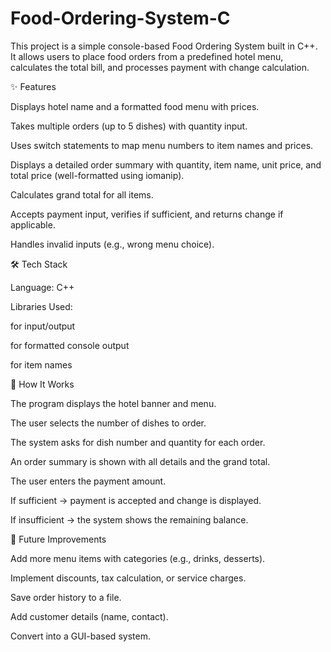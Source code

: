 # Food-Ordering-System-C
This project is a simple console-based Food Ordering System built in C++. It allows users to place food orders from a predefined hotel menu, calculates the total bill, and processes payment with change calculation.

✨ Features

Displays hotel name and a formatted food menu with prices.

Takes multiple orders (up to 5 dishes) with quantity input.

Uses switch statements to map menu numbers to item names and prices.

Displays a detailed order summary with quantity, item name, unit price, and total price (well-formatted using iomanip).

Calculates grand total for all items.

Accepts payment input, verifies if sufficient, and returns change if applicable.

Handles invalid inputs (e.g., wrong menu choice).

🛠️ Tech Stack

Language: C++

Libraries Used:

<iostream> for input/output

<iomanip> for formatted console output

<string> for item names

📌 How It Works

The program displays the hotel banner and menu.

The user selects the number of dishes to order.

The system asks for dish number and quantity for each order.

An order summary is shown with all details and the grand total.

The user enters the payment amount.

If sufficient → payment is accepted and change is displayed.

If insufficient → the system shows the remaining balance.

🚀 Future Improvements

Add more menu items with categories (e.g., drinks, desserts).

Implement discounts, tax calculation, or service charges.

Save order history to a file.

Add customer details (name, contact).

Convert into a GUI-based system.
